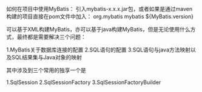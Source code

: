如何在项目中使用MyBatis：
    引入mybatis-x.x.x.jar包，或者如果是通过maven构建的项目直接在pom文件中加入：
    <dependency>
        <groupId>org.mybatis</groupId>
        <artifactId>mybatis</artifactId>
        <version>${MyBatis.version}</version>
    </dependency>

可以基于XML构建MyBatis，亦可以基于java构建MyBatis，但是无论使用什么方式，最终都是需要解决三个问题：

1.MyBatis关于数据库连接的配置
2.SQL语句的配置
3.SQL语句与java方法映射以及SQL结果集与Java对象的映射

其中涉及到三个常用的独享一个是

1.SqlSession
2.SqlSessionFactory
3.SqlSessionFactoryBuilder

